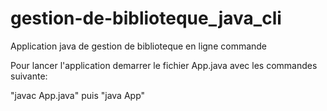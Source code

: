 # gestion-de-biblioteque_java_cli
Application java de gestion de biblioteque en ligne commande



Pour lancer l'application demarrer le fichier App.java avec les commandes suivante:

"javac App.java" puis "java App"
